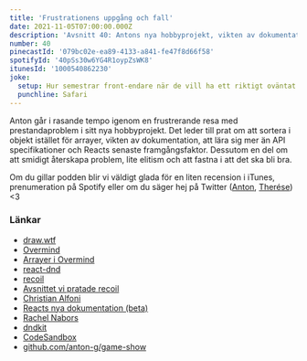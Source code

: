 ```yaml
---
title: 'Frustrationens uppgång och fall'
date: 2021-11-05T07:00:00.000Z
description: 'Avsnitt 40: Antons nya hobbyprojekt, vikten av dokumentation, prestandaproblem och mycket annat.'
number: 40
pinecastId: '079bc02e-ea89-4133-a841-fe47f8d66f58'
spotifyId: '40pSs30w6YG4R1oypZsWK8'
itunesId: '1000540862230'
joke:
  setup: Hur semestrar front-endare när de vill ha ett riktigt oväntat äventyr?
  punchline: Safari
---
```


Anton går i rasande tempo igenom en frustrerande resa med prestandaproblem i sitt nya hobbyprojekt. Det leder till prat om att sortera i objekt istället för arrayer, vikten av dokumentation, att lära sig mer än API specifikationer och Reacts senaste framgångsfaktor.
Dessutom en del om att smidigt återskapa problem, lite elitism och att fastna i att det ska bli bra.

Om du gillar podden blir vi väldigt glada för en liten recension i iTunes, prenumeration på Spotify eller om du säger hej på Twitter ([Anton](https://twitter.com/Awnton), [Therése](https://twitter.com/tkomstadius)) <3

### Länkar

- [draw.wtf](https://draw.wtf)
- [Overmind](https://overmindjs.org)
- [Arrayer i Overmind](https://overmindjs.org/guides-1/managing-lists)
- [react-dnd](https://react-dnd.github.io/react-dnd/about)
- [recoil](https://recoiljs.org)
- [Avsnittet vi pratade recoil](https://asdf.pizza/17-recoil-och-javascript-innovationer/)
- [Christian Alfoni](https://christianalfoni.com)
- [Reacts nya dokumentation (beta)](https://beta.reactjs.org)
- [Rachel Nabors](https://twitter.com/rachelnabors)
- [dndkit](https://dndkit.com)
- [CodeSandbox](https://codesandbox.io)
- [github.com/anton-g/game-show](http://github.com/anton-g/game-show)

